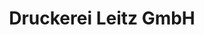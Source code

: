 ---
title: "Druckerei Leitz GmbH"
url: /furtwangen-im-schwarzwald/druckerei-leitz-gmbh/
shop: Kopieren
---